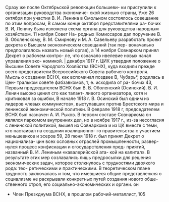 Сразу же после Октябрьской революции большеви-
ки приступили к организации руководства экономиче-
ской жизныю страны, Уже 26 октября при участии
В. И. Ленина в Смольном состоялось совещание по этим
вопросам, В самом конце октября представителями ра-
бочих В. И, Ленину была изложена схема органа для
руководства народным хозяйством. 11 ноября Совет На-
родных Комиссаров дал поручение В. В. Оболенскому,
В. М. Смирнову и М. А. Савельеву разработать проект
декрета о Высшем эконохическом совещаний (так пер-
воначально предполагалось назвать новый оргав), а
14 ноября Совнарком принял Декрет о рабочем контро-
ле, что означало нвелевие новых начал управления эко-
номикой. | декабря 1917 г. ЦИК утвердил положение
о Высшем Совете Чародпого Хозяйства (ВСНХ), куда
входили прежде всего представители Всероссийского
Совета рабочего контроля. Мысль о создании ВСНХ,
как вспоминал поздвее В, Чубарь*, родилась в Цен-
тральком совете фабзавкомов, т, е. исходила от ра-
бочих 43,
Первым председателем ВСНХ был В. В. Оболенский
(Осинский). В. И. Ленин высоко ценил сго как талант-
ливого организатора, хотя и критиковал за ошибки,
В начале 1918 г. В. Осинский был одним из лидеров
«левых коммунистов», выступавших протнв Брестского
мира и ленинской экономической политики. В феврале
1918 г, председателем ВСНХ был назначен А. И. Рыков.
В первом составе Совнаркома он являлся паркомом
внутренних дел, но в ноябре 1917 г., из-за несогласия
с ленинской политикой, вышел из Совнаркома и из ЦК
вместе с теми, кто настаивал на создании коалиционно-
го правительства с участием меньшевиков и эсеров 59,
28 пюня 1918 г. был принят Декрет о национализа-
цин всех ословных отраслей промышленности, развер-
нулся процесс конфискации и огосударствления пред-
приятий, названный В. И. Лениным «кавалерийской ата-
кой на калитал». В результате этих мер созлавались
лишь предросылки для решения экономических задач,
которое столкнулось с трудностями двоякого рода: тео-
ретическими и практическими.
В теоретическом плане трудность заключалась и том,
что имевшиеся общие представленкня о социализме не
раскрывали конкретных путей создания нового обще-
ственного строя, его социально-экономических и органи.
он
* Член Презкднума ВСНХ, в прошлом рабочий-металлист,
105
